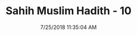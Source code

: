 ---
title        : "Sahih Muslim Hadith - 10"
date         : 7/25/2018 11:35:04 AM
draft        : false
type         : "hadith"
layout       : "hadith"
BookCode     : "SHM"
HadithNumber : "10"
tags  :  ["Ubadah ibn as-Samit"]
---